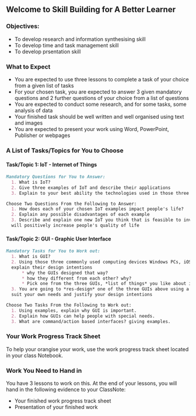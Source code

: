 ## Welcome to Skill Building for A Better Learner

### Objectives:
- To develop research and information synthesising skill
- To develop time and task management skill
- To develop prsentation skill

### What to Expect

- You are expected to use three lessons to complete a task of your choice from a given list of tasks
- For your chosen task, you are expected to answer 3 given mandatory questions and 2 further questions of your choice from a list of questions
- You are expected to conduct some research, and for some tasks, some analysis of data
- Your finished task should be well written and well organised using text and images 
- You are expected to present your work using Word, PowerPoint, Publisher or webpages

### A List of Tasks/Topics for You to Choose
#### Task/Topic 1: IoT - Internet of Things
```markdown
Mandatory Questions for You to Answer:
  1. What is IoT?
  2. Give three examples of IoT and describe their applications
  3. Explain to your best ability the technologies used in those three examples of IoT

Choose Two Questions From the Following to Answer:
  1. How does each of your chosen IoT examples impact people's life?
  2. Explain any possible disadvantages of each example
  3. Describe and explain one new IoT you think that is feasible to invent and 
  will positively increase people's quality of life
```
#### Task/Topic 2: GUI - Graphic User Interface

```markdown
Mandatory Tasks for You to Work out:
  1. What is GUI?
  2. Using those three commonly used computing devices Windows PCs, iOS devices, and Andriod devices, 
  explain their design intentions 
      * why the GUIs designed that way? 
      * how they different from each other? why?
      * Pick one from the three GUIs, *list of things* you like about it and you don't like about it
  3. You are going to *res-design* one of the three GUIs above using a graphics software to 
  suit your own needs and justify your design intentions

Choose Two Tasks From the Following to Work out:
  1. Using examples, explain why GUI is important.
  2. Explain how GUIs can help people with special needs.
  3. What are command/action based interfaces? giving examples.

``` 
<!-- 
#### Task/Topic 3: Am I Seeing a Trend?

```
Mandatory Tasks for You to Work out:
  1. Data visualizations 
  2. Spotting Data trends using simple data analysis
  3. Explain the given data in context and come up with a meaningful and relevant hypothesis

Choose Two Tasks From the Following to Work out:
  1. 
  2.
  3.
```
-->
### Your Work Progress Track Sheet
To help your orangise your work, use the work progress track sheet located in your class Notebook. 
<!-- 
[Right Click, then Save As to download this work template to guide your progress](https://github.com/digixc/Y9-SkillBuilding/blob/gh-pages/doc/SkillBuilding_ProgressTracker.docx)
-->

### Work You Need to Hand in
You have 3 lessons to work on this.  At the end of your lessons, you will hand in the following evidence to your ClassNote:
+ Your finished work progress track sheet
+ Presentation of your finished work 


